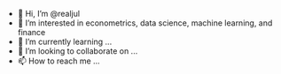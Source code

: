 - 👋 Hi, I’m @realjul
- 👀 I’m interested in econometrics, data science, machine learning, and finance
- 🌱 I’m currently learning ...
- 💞️ I’m looking to collaborate on ...
- 📫 How to reach me ...

<!---
realjul/realjul is a ✨ special ✨ repository because its `README.md` (this file) appears on your GitHub profile.
You can click the Preview link to take a look at your changes.
--->
